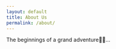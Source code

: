 ```yaml
---
layout: default
title: About Us
permalink: /about/
---
```


The beginnings of a grand adventure🧗‍♂️...
